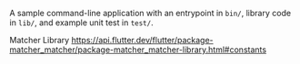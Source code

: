 A sample command-line application with an entrypoint in `bin/`, library code
in `lib/`, and example unit test in `test/`.

Matcher Library
https://api.flutter.dev/flutter/package-matcher_matcher/package-matcher_matcher-library.html#constants
